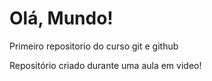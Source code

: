 # Olá, Mundo!
 Primeiro repositorio do curso git e github

Repositório criado durante uma aula em video!